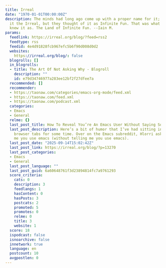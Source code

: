 ```yaml
---
title: Irreal
date: "1970-01-01T00:00:00Z"
description: The minds had long ago come up with a proper name for it; they called
  it the Irreal, but they thought of it as Infinite Fun. That was what they really
  knew it as. The Land of Infinite Fun. --Iain M.
params:
  feedlink: https://irreal.org/blog/?feed=rss2
  feedtype: rss
  feedid: 4e4d91828fcb967efc5b6f90d008d0d2
  websites:
    https://irreal.org/blog/: false
  blogrolls: []
  in_blogrolls:
  - title: The Art Of Not Asking Why - Blogroll
    description: ""
    id: e79d34746977a283ee12bf2f27dfee7a
  recommended: []
  recommender:
  - https://taonaw.com/categories/emacs-org-mode/feed.xml
  - https://taonaw.com/feed.xml
  - https://taonaw.com/podcast.xml
  categories:
  - Emacs
  - General
  relme: {}
  last_post_title: How To Reveal You’re An Emacs User Without Saying So
  last_post_description: Here’s a bit of humor that I’ve had sitting in one of my
    browser tabs for some time. Over on the Emacs subreddit, Hlorri asks you to Tell
    me you use emacs (without telling me you use emacs).
  last_post_date: "2025-09-14T15:02:42Z"
  last_post_link: https://irreal.org/blog/?p=13270
  last_post_categories:
  - Emacs
  - General
  last_post_language: ""
  last_post_guid: 6a60648761f3d23894814fc7a9761293
  score_criteria:
    cats: 0
    description: 3
    feedlangs: 1
    hasContent: 0
    hasPosts: 3
    postcats: 2
    promoted: 5
    promotes: 0
    relme: 0
    title: 3
    website: 1
  score: 18
  ispodcast: false
  isnoarchive: false
  innetwork: true
  language: en
  postcount: 10
  avgpostlen: 0
---
```

